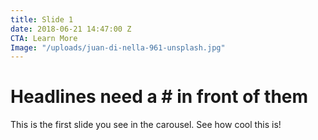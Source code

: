 ```yaml
---
title: Slide 1
date: 2018-06-21 14:47:00 Z
CTA: Learn More
Image: "/uploads/juan-di-nella-961-unsplash.jpg"
---
```


# Headlines need a # in front of them
This is the first slide you see in the carousel. See how cool this is! 